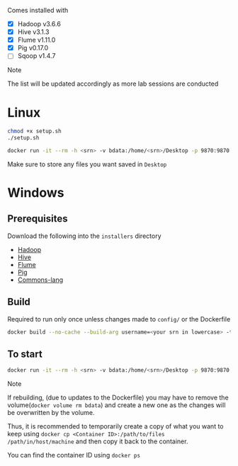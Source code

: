 Comes installed with

- [x] Hadoop v3.6.6
- [x] Hive v3.1.3
- [x] Flume v1.11.0
- [x] Pig v0.17.0
- [ ] Sqoop v1.4.7

> [!NOTE]
> The list will be updated accordingly as more lab sessions are conducted

# Linux

```bash
chmod +x setup.sh
./setup.sh
```

```bash
docker run -it --rm -h <srn> -v bdata:/home/<srn>/Desktop -p 9870:9870 -p 8088:8088 -p 9864:9864 -p 8032:8032 bdlab:latest
```

Make sure to store any files you want saved in `Desktop`

# Windows

## Prerequisites

Download the following into the `installers` directory
 - [Hadoop](https://dlcdn.apache.org/hadoop/common/hadoop-3.3.6/hadoop-3.3.6.tar.gz) 
 - [Hive](https://archive.apache.org/dist/hive/hive-3.1.3/apache-hive-3.1.3-bin.tar.gz) 
 - [Flume](https://downloads.apache.org/flume/1.11.0/apache-flume-1.11.0-bin.tar.gz) 
 - [Pig](https://dlcdn.apache.org/pig/pig-0.17.0/pig-0.17.0.tar.gz) 
 - [Commons-lang](https://repo1.maven.org/maven2/commons-lang/commons-lang/2.6/commons-lang-2.6.jar)

## Build

Required to run only once unless changes made to `config/` or the Dockerfile

```bash
docker build --no-cache --build-arg username=<your srn in lowercase> -t bdlab .
```

## To start

```bash
docker run -it --rm -h <srn> -v bdata:/home/<srn>/Desktop -p 9870:9870 -p 8088:8088 -p 9864:9864 -p 8032:8032 bdlab:latest
```

> [!NOTE]
> If rebuilding, (due to updates to the Dockerfile)
> you may have to remove the volume(`docker volume rm bdata`) and create a new one as the changes will be overwritten by the volume.
>
> Thus, it is recommended to temporarily create a copy of what you want to keep using `docker cp <Container ID>:/path/to/files /path/in/host/machine`
> and then copy it back to the container.
>
> You can find the container ID using `docker ps`

